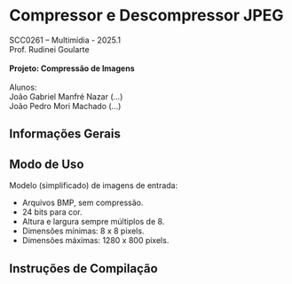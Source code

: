 # Compressor e Descompressor JPEG

SCC0261 – Multimídia - 2025.1  
Prof. Rudinei Goularte  
\
**Projeto: Compressão de Imagens**  
\
Alunos:  
João Gabriel Manfré Nazar (...)  
João Pedro Mori Machado (...)  

## Informações Gerais

## Modo de Uso

Modelo (simplificado) de imagens de entrada:
- Arquivos BMP, sem compressão.
- 24 bits para cor.
- Altura e largura sempre múltiplos de 8.
- Dimensões mínimas: 8 x 8 pixels.
- Dimensões máximas: 1280 x 800 pixels.

## Instruções de Compilação
